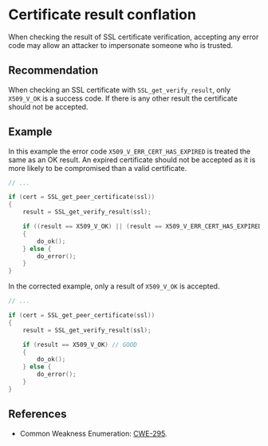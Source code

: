 # Certificate result conflation
When checking the result of SSL certificate verification, accepting any error code may allow an attacker to impersonate someone who is trusted.


## Recommendation
When checking an SSL certificate with `SSL_get_verify_result`, only `X509_V_OK` is a success code. If there is any other result the certificate should not be accepted.


## Example
In this example the error code `X509_V_ERR_CERT_HAS_EXPIRED` is treated the same as an OK result. An expired certificate should not be accepted as it is more likely to be compromised than a valid certificate.


```cpp
// ...

if (cert = SSL_get_peer_certificate(ssl))
{
	result = SSL_get_verify_result(ssl);

	if ((result == X509_V_OK) || (result == X509_V_ERR_CERT_HAS_EXPIRED)) // BAD (conflates OK and a non-OK codes)
	{
		do_ok();
	} else {
		do_error();
	}
}

```
In the corrected example, only a result of `X509_V_OK` is accepted.


```cpp
// ...

if (cert = SSL_get_peer_certificate(ssl))
{
	result = SSL_get_verify_result(ssl);

	if (result == X509_V_OK) // GOOD
	{
		do_ok();
	} else {
		do_error();
	}
}

```

## References
* Common Weakness Enumeration: [CWE-295](https://cwe.mitre.org/data/definitions/295.html).
